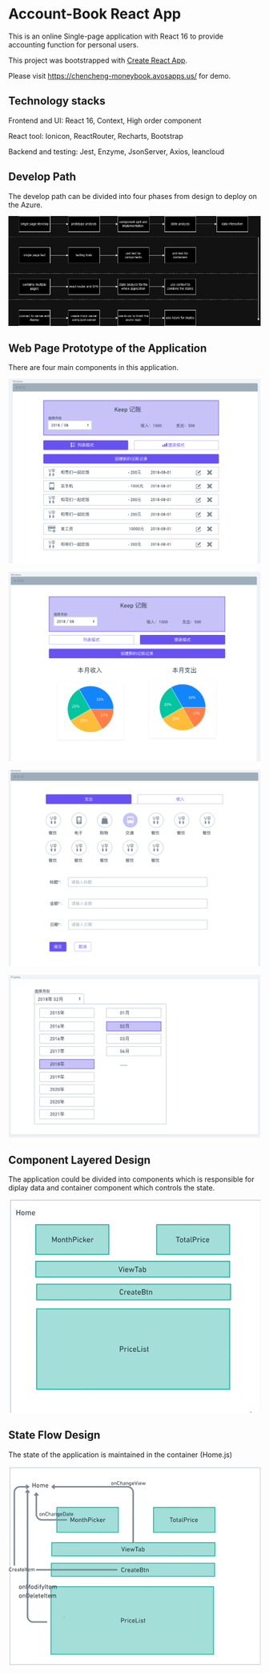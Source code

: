 # Account-Book React App

This is an online Single-page application with React 16 to provide accounting function for personal users.

This project was bootstrapped with [Create React App](https://github.com/facebook/create-react-app).

Please visit https://chencheng-moneybook.avosapps.us/ for demo.

## Technology stacks

Frontend and UI: React 16, Context, High order component

React tool: Ionicon, ReactRouter, Recharts, Bootstrap

Backend and testing: Jest, Enzyme, JsonServer, Axios, leancloud

## Develop Path

The develop path can be divided into four phases from design to deploy on the Azure.

![Develop Cycle](https://github.com/chenney0552/account-book/blob/master/public/develop-flow.jpg)

## Web Page Prototype of the Application

There are four main components in this application.

![Main Page](https://github.com/chenney0552/account-book/blob/master/public/main-page.png)

![Main Page With Graph](https://github.com/chenney0552/account-book/blob/master/public/main-page-with-graph.png)

![Edit Page](https://github.com/chenney0552/account-book/blob/master/public/edit-page.png)

![Calender Page](https://github.com/chenney0552/account-book/blob/master/public/calender-page.png)

## Component Layered Design

The application could be divided into components which is responsible for diplay data and container component which controls the state.

![Component Layered Design](https://github.com/chenney0552/account-book/blob/02_static_page/public/Component-Layer-Design.png)

## State Flow Design

The state of the application is maintained in the container (Home.js)

![State Flow Design](https://github.com/chenney0552/account-book/blob/03_add_state/public/state-flow-chart.png)